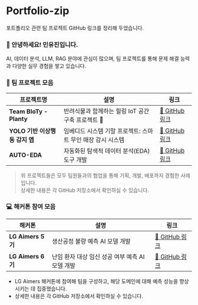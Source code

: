 # Portfolio-zip
포트폴리오 관련 팀 프로젝트 GitHub 링크를 정리해 두었습니다.

### 👋 안녕하세요! 민유진입니다.

AI, 데이터 분석, LLM, RAG 분야에 관심이 많으며, 팀 프로젝트를 통해 문제 해결 능력과 다양한 실무 경험을 쌓고 있습니다.

### 💼 팀 프로젝트 모음

| 프로젝트명 | 설명 | 링크 |
|------------|------|------|
| **Team BIoTy - Planty** | 반려식물과 함께하는 힐링 IoT 공간 구축 프로젝트 🌱 | [🔗 GitHub 링크](https://github.com/Team-BIoTy) |
| **YOLO 기반 이상행동 감지 앱** | 임베디드 시스템 기말 프로젝트: 스마트 무인 매장 감시 시스템 | [🔗 GitHub 링크](https://github.com/embedded-final-project-group-A) |
| **AUTO-EDA** | 자동화된 탐색적 데이터 분석(EDA) 도구 개발 | [🔗 GitHub 링크](https://github.com/yrc00/auto-eda) |


> 위 프로젝트들은 모두 팀원들과의 협업을 통해 기획, 개발, 배포까지 경험한 사례입니다.  
> 상세한 내용은 각 GitHub 저장소에서 확인하실 수 있습니다.

### 💻 해커톤 참여 모음
| 해커톤 | 설명 | 링크 |
|------------|------|------|
| **LG Aimers 5기** | 생산공정 불량 예측 AI 모델 개발 | [🔗 GitHub 링크](https://github.com/Downy-newlearner/lg_capstone_2024) |
| **LG Aimers 6기** | 난임 환자 대상 임신 성공 여부 예측 AI 모델 개발 | [🔗 GitHub 링크](https://github.com/DKUSeok2/DKU-LG-Capstone-6) |

* LG Aimers 해커톤에 참여해 팀을 구성하고, 해당 도메인에 대해 예측 성능을 향상시키는 데 집중했습니다.
* 상세한 내용은 각 GitHub 저장소에서 확인하실 수 있습니다.
